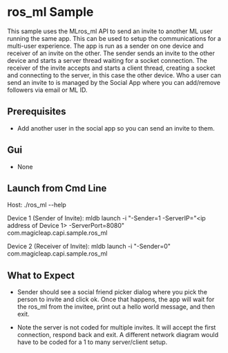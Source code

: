 # ros_ml Sample

This sample uses the MLros_ml API to send an invite to another ML
user running the same app.  This can be used to setup the
communications for a multi-user experience.  The app is run as a
sender on one device and receiver of an invite on the other.  The
sender sends an invite to the other device and starts a server thread
waiting for a socket connection.  The receiver of the invite accepts
and starts a client thread, creating a socket and connecting to the
server, in this case the other device.  Who a user can send an invite
to is managed by the Social App where you can add/remove followers via
email or ML ID.

## Prerequisites
  - Add another user in the social app so you can send an invite to them.

## Gui
  - None

## Launch from Cmd Line

Host: ./ros_ml --help

Device 1 (Sender of Invite): mldb launch -i "-Sender=1 -ServerIP="<ip address of Device 1> -ServerPort=8080" com.magicleap.capi.sample.ros_ml

Device 2 (Receiver of Invite): mldb launch -i "-Sender=0" com.magicleap.capi.sample.ros_ml

## What to Expect

 - Sender should see a social friend picker dialog where you pick the
   person to invite and click ok.  Once that happens, the app will wait
   for the ros_ml from the invitee, print out a hello world
   message, and then exit.

 - Note the server is not coded for multiple invites.  It will accept
   the first connection, respond back and exit.  A different network
   diagram would have to be coded for a 1 to many server/client setup.
